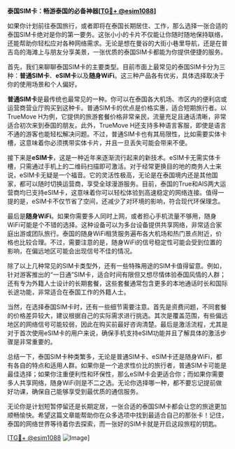 **泰国SIM卡：畅游泰国的必备神器[[TG💪+ @esim1088](https://t.me/s/esim1088)]**

如果你计划前往泰国旅行，或者即将在泰国长期居住、工作，那么选择一张合适的泰国SIM卡绝对是你的第一要务。这张小小的卡片不仅能让你随时随地保持联络，还能帮助你轻松应对各种网络需求。无论是想在曼谷的大街小巷里导航，还是在普吉岛的海滩上与朋友分享美景，一张优质的泰国SIM卡都能为你提供便捷的服务。

首先，我们来聊聊泰国SIM卡的主要类型。目前市面上最常见的泰国SIM卡分为三种：**普通SIM卡**、**eSIM卡**以及**随身WiFi**。这三种产品各有优劣，具体选择取决于你的使用场景和个人偏好。

**普通SIM卡**是最传统也最常见的一种。你可以在泰国各大机场、市区内的便利店或运营商营业厅购买到这种卡。普通SIM卡的优点是价格实惠，适合短期旅行者。以TrueMove H为例，它提供的旅游套餐价格非常亲民，流量充足且通话清晰，非常适合初次来到泰国的朋友。此外，TrueMove H还支持多种语言客服，即使是语言不通的游客也能轻松解决问题。不过，普通SIM卡也有其局限性，比如需要实体卡槽，这意味着你必须携带实体卡片，并且一旦丢失可能会带来不便。

接下来是**eSIM卡**，这是一种近年来逐渐流行起来的新技术。eSIM卡无需实体卡槽，只需通过手机上的二维码扫描即可激活。对于经常更换目的地的商务人士来说，eSIM卡无疑是一个福音。它的灵活性极高，无论是在泰国境内还是其他国家，都可以随时切换运营商，享受全球漫游服务。目前，泰国的True和AIS两大运营商均已支持eSIM卡，这意味着你可以轻松体验到高速稳定的网络连接。值得一提的是，eSIM卡不仅节省了空间，还减少了对环境的影响，符合现代环保理念。

最后是**随身WiFi**。如果你需要多人同时上网，或者担心手机流量不够用，随身WiFi可能是个不错的选择。这种设备可以为多台设备提供共享网络，非常适合家庭出游或团队旅行。泰国的随身WiFi租赁服务遍布各大机场和热门景点附近，价格也比较合理。不过，需要注意的是，随身WiFi的信号稳定性可能会受到位置的影响，在偏远地区可能会出现信号不佳的情况。

除了以上几种常见的SIM卡类型外，还有一些特殊用途的SIM卡值得留意。例如，针对游客推出的“一日通”SIM卡，适合时间有限但又想尽情体验泰国风情的人群；还有专为外籍人士设计的长期套餐，这些套餐通常包含更多的本地通话时长和国际长途功能，非常适合在泰国工作的外籍人士。

当然，在选择泰国SIM卡时，还有一些细节需要注意。首先是资费问题，不同套餐的价格差异较大，建议根据自己的实际需求进行挑选。其次是覆盖范围，有些偏远地区的网络信号可能较弱，因此在购买前最好咨询清楚。最后是激活流程，尤其是对于首次使用eSIM卡的用户来说，确保手机支持eSIM功能并且了解具体的激活步骤是非常重要的。

总结一下，泰国SIM卡种类繁多，无论是普通SIM卡、eSIM卡还是随身WiFi，都有各自的特点和适用人群。如果你是一个追求性价比的旅行者，普通SIM卡可能是最佳选择；如果你注重便利性和环保性，那么eSIM卡会更适合你；而如果你需要多人共享网络，随身WiFi则是不二之选。无论你选择哪一种，都不要忘记提前做好功课，确保自己能够享受到最优质的通信服务。

无论你是计划短暂停留还是长期定居，一张合适的泰国SIM卡都会让您的旅途更加顺畅愉快。希望这篇文章能帮助你在众多选项中找到最适合自己的那张卡！记住，泰国的网络世界等待着你去探索，而一张好的SIM卡就是开启这段旅程的钥匙。

[[TG💪+ @esim1088](https://t.me/s/esim1088) ![Image](https://i.postimg.cc/4NQfJmqS/Snipaste-2025-05-13-00-14-12.png)]